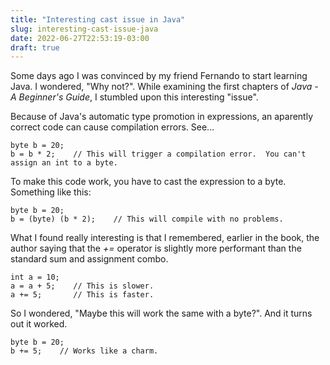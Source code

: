 ```yaml
---
title: "Interesting cast issue in Java"
slug: interesting-cast-issue-java
date: 2022-06-27T22:53:19-03:00
draft: true
---
```


Some days ago I was convinced by my friend Fernando to start learning Java.  I wondered, "Why not?".  While examining the first chapters of _Java - A Beginner's Guide_, I stumbled upon this interesting "issue".

Because of Java's automatic type promotion in expressions, an aparently correct code can cause compilation errors.  See...

```
byte b = 20;
b = b * 2;    // This will trigger a compilation error.  You can't assign an int to a byte.
```

To make this code work, you have to cast the expression to a byte.  Something like this:

```
byte b = 20;
b = (byte) (b * 2);    // This will compile with no problems.
```

What I found really interesting is that I remembered, earlier in the book, the author saying that the _+=_ operator is slightly more performant than the standard sum and assignment combo.

```
int a = 10;
a = a + 5;    // This is slower.
a += 5;       // This is faster.
```

So I wondered, "Maybe this will work the same with a byte?".  And it turns out it worked.

```
byte b = 20;
b += 5;    // Works like a charm.
```
